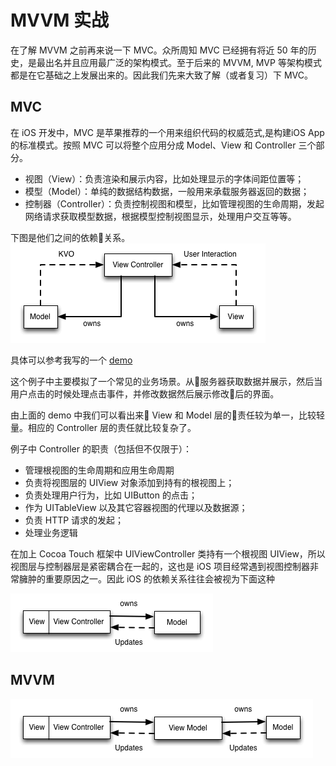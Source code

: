 # MVVM 实战

在了解 MVVM 之前再来说一下 MVC。众所周知 MVC 已经拥有将近 50 年的历史，是最出名并且应用最广泛的架构模式。至于后来的 MVVM, MVP 等架构模式都是在它基础之上发展出来的。因此我们先来大致了解（或者复习）下 MVC。

## MVC
在 iOS 开发中，MVC 是苹果推荐的一个用来组织代码的权威范式,是构建iOS App的标准模式。按照 MVC 可以将整个应用分成 Model、View 和 Controller 三个部分。

- 视图（View）：负责渲染和展示内容，比如处理显示的字体间距位置等；
- 模型（Model）：单纯的数据结构数据，一般用来承载服务器返回的数据；
- 控制器（Controller）：负责控制视图和模型，比如管理视图的生命周期，发起网络请求获取模型数据，根据模型控制视图显示，处理用户交互等等。

下图是他们之间的依赖关系。
![](./images/mvvm1.png)

具体可以参考我写的一个 [demo](./code/mvvm)

这个例子中主要模拟了一个常见的业务场景。从服务器获取数据并展示，然后当用户点击的时候处理点击事件，并修改数据然后展示修改后的界面。

由上面的 demo 中我们可以看出来 View 和 Model 层的责任较为单一，比较轻量。相应的 Controller 层的责任就比较复杂了。

例子中 Controller 的职责（包括但不仅限于）：

- 管理根视图的生命周期和应用生命周期
- 负责将视图层的 UIView 对象添加到持有的根视图上；
- 负责处理用户行为，比如 UIButton 的点击；
- 作为 UITableView 以及其它容器视图的代理以及数据源；
- 负责 HTTP 请求的发起；
- 处理业务逻辑

在加上 Cocoa Touch 框架中 UIViewController 类持有一个根视图 UIView，所以视图层与控制器层是紧密耦合在一起的，这也是 iOS 项目经常遇到视图控制器非常臃肿的重要原因之一。因此 iOS 的依赖关系往往会被视为下面这种

![](./images/mvvm2.png)

## MVVM

![](./images/mvvm3.png)
